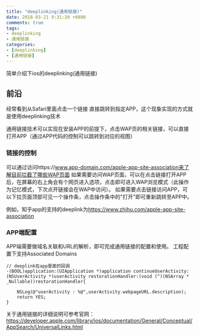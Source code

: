 ```yaml
---
title: "deeplinking(通用链接)"
date: 2018-03-21 9:31:20 +0800
comments: true
tags:
- deeplinking
- 通用链接
categories:
- [deeplinking]
- [通用链接]
---
```


简单介绍下ios的deeplinking(通用链接)

<!-- more -->

## 前沿
经常看到从Safari里面点击一个链接 直接跳转到指定APP，这个现象实现的方式就是使用deeplinking技术

通用链接技术可以实现在安装APP的前提下，点击WAP页的相关链接，可以直接打开APP（通过APP代码的控制可以跳转到对应的视图）

### 链接的控制
可以通过访问https://www.app-domain.com/apple-app-site-association来了解目前拦截了哪些WAP页面
如果需要访问WAP页面，可以在点击链接打开APP后，在屏幕的右上角会有个网页进入选项，点击即可进入WAP浏览模式（此操作为记忆模式，下次点开链接会在WAP中访问）。
如果需要点击链接访问APP，可以下拉页面顶部可见一个操作条，点击操作条中的"打开"即可重新跳转至APP中。

例如，知乎app的支持的deeplink为<https://www.zhihu.com/apple-app-site-association>

### APP端配置
APP端需要做域名关联和URL的解析，即可完成通用链接的配置和使用。
工程配置下支持Associated Domains

```objc
// deeplink在app里面的回调
-(BOOL)application:(UIApplication *)application continueUserActivity:(NSUserActivity *)userActivity restorationHandler:(void (^)(NSArray * _Nullable))restorationHandler{

    NSLog(@"userActivity : %@",userActivity.webpageURL.description);
    return YES;
}
```

关于通用链接的详细说明可参考官网：https://developer.apple.com/library/ios/documentation/General/Conceptual/AppSearch/UniversalLinks.html
